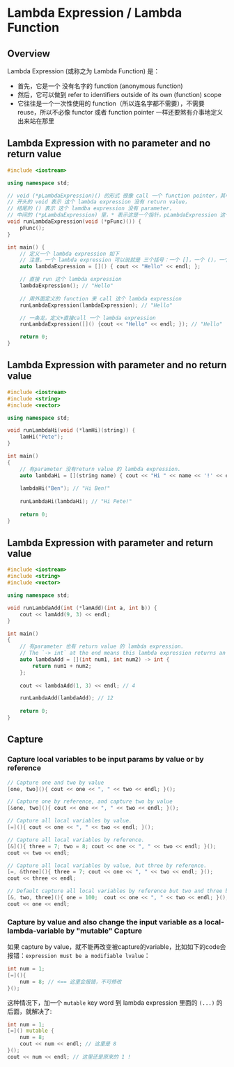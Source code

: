 # Lambda Expression / Lambda Function

## Overview

Lambda Expression (或称之为 Lambda Function) 是：
* 首先，它是一个 没有名字的 function (anonymous function)
* 然后，它可以做到 refer to identifiers outside of its own (function) scope
* 它往往是一个一次性使用的 function（所以连名字都不需要），不需要 reuse，所以不必像 functor 或者 function pointer 一样还要煞有介事地定义出来站在那里

## Lambda Expression with no parameter and no return value
```cpp
#include <iostream>

using namespace std;

// void (*pLambdaExpression)() 的形式 很像 call 一个 function pointer，其中：
// 开头的 void 表示 这个 lambda expression 没有 return value，
// 结尾的 () 表示 这个 lamdba expression 没有 parameter，
// 中间的 (*pLambdaExpression) 里，* 表示这是一个指针，pLambdaExpression 这个名字是随意的，可以起任何名字
void runLambdaExpression(void (*pFunc)()) {
    pFunc();
}

int main() {
    // 定义一个 lambda expression 如下
    // 注意，一个 lambda expression 可以说就是 三个括号：一个 []，一个 ()，一个 {}
    auto lambdaExpression = []() { cout << "Hello" << endl; };

    // 直接 run 这个 lambda expression
    lambdaExpression(); // "Hello"
    
    // 用外面定义的 function 来 call 这个 lambda expression
    runLambdaExpression(lambdaExpression); // "Hello"

    // 一条龙，定义+直接call 一个 lambda expression 
    runLambdaExpression([]() {cout << "Hello" << endl; }); // "Hello"

    return 0;
}
```

## Lambda Expression with parameter and no return value
```cpp
#include <iostream>
#include <string>
#include <vector>

using namespace std;

void runLambdaHi(void (*lamHi)(string)) {
    lamHi("Pete");
}

int main()
{
    // 有parameter 没有return value 的 lambda expression.
    auto lambdaHi = [](string name) { cout << "Hi " << name << '!' << endl;};
    
    lambdaHi("Ben"); // "Hi Ben!"
    
    runLambdaHi(lambdaHi); // "Hi Pete!"
    
    return 0;
}
```

## Lambda Expression with parameter and return value
```cpp
#include <iostream>
#include <string>
#include <vector>

using namespace std;

void runLambdaAdd(int (*lamAdd)(int a, int b)) {
    cout << lamAdd(9, 3) << endl;
}

int main()
{
    // 有parameter 也有 return value 的 lambda expression.
    // The `-> int` at the end means this lambda expression returns an int.
    auto lambdaAdd = [](int num1, int num2) -> int {
        return num1 + num2;
    };
    
    cout << lambdaAdd(1, 3) << endl; // 4

    runLambdaAdd(lambdaAdd); // 12
    
    return 0;
}
```

## Capture

### Capture local variables to be input params by value or by reference
```cpp    
// Capture one and two by value
[one, two](){ cout << one << ", " << two << endl; }();

// Capture one by reference, and capture two by value
[&one, two](){ cout << one << ", " << two << endl; }();

// Capture all local variables by value.
[=](){ cout << one << ", " << two << endl; }();

// Capture all local variables by reference.
[&](){ three = 7; two = 8; cout << one << ", " << two << endl; }();
cout << two << endl;

// Capture all local variables by value, but three by reference.
[=, &three](){ three = 7; cout << one << ", " << two << endl; }();
cout << three << endl;

// Default capture all local variables by reference but two and three by value.
[&, two, three](){ one = 100;  cout << one << ", " << two << endl; }();
cout << one << endl;
```

### Capture by value and also change the input variable as a local-lambda-variable by "mutable" Capture
如果 capture by value，就不能再改变被capture的variable，比如如下的code会报错：`expression must be a modifiable lvalue`：
```cpp
int num = 1;
[=](){
    num = 8; // <== 这里会报错，不可修改
}();
```

这种情况下，加一个 `mutable` key word 到 lambda expression 里面的 `(...)` 的后面，就解决了:
```cpp
int num = 1;
[=]() mutable {
    num = 8;
    cout << num << endl; // 这里是 8
}();
cout << num << endl; // 这里还是原来的 1 !
```
